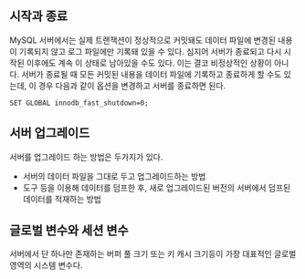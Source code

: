 ## 시작과 종료

MySQL 서버에서는 실제 트랜잭션이 정상적으로 커밋돼도 데이터 파일에 변경된 내용이 기록되지 않고 로그 파일에만 기록돼 있을 수 있다. 심지어 서버가 종료되고 다시 시작된 이후에도 계속 이 상태로 남아있을 수도 있다.
이는 결코 비정상적인 상황이 아니다. 서버가 종료될 때 모든 커밋된 내용을 데이터 파일에 기록하고 종료하게 할 수도 있는데, 이 경우 다음과 같이 옵션을 변경하고 서버를 종료하면 된다.

```
SET GLOBAL innodb_fast_shutdown=0;
```

## 서버 업그레이드

서버를 업그레이드 하는 방법은 두가지가 있다.

- 서버의 데이터 파일을 그대로 두고 업그레이드하는 방법
- 도구 등을 이용해 데이터를 덤프한 후, 새로 업그레이드된 버전의 서버에서 덤프된 데이터를 적재하는 방법

## 글로벌 변수와 세션 변수

서버에서 단 하나만 존재하는 버퍼 풀 크기 또는 키 캐시 크기등이 가장 대표적인 글로벌 영역의 시스템 변수다.
